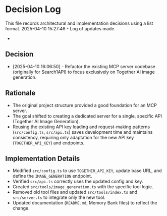 # Decision Log

This file records architectural and implementation decisions using a list format.
2025-04-10 15:27:46 - Log of updates made.

*

## Decision

*   [2025-04-10 16:06:50] - Refactor the existing MCP server codebase (originally for Search1API) to focus exclusively on Together AI image generation.

## Rationale 

*   The original project structure provided a good foundation for an MCP server.
*   The goal shifted to creating a dedicated server for a single, specific API (Together AI Image Generation).
*   Reusing the existing API key loading and request-making patterns (`src/config.ts`, `src/api.ts`) saves development time and maintains consistency, requiring only adaptation for the new API key (`TOGETHER_API_KEY`) and endpoints.

## Implementation Details

*   Modified `src/config.ts` to use `TOGETHER_API_KEY`, update base URL, and define the `IMAGE_GENERATION` endpoint.
*   Verified `src/api.ts` correctly uses the updated config and key.
*   Created `src/tools/image_generation.ts` with the specific tool logic.
*   Removed old tool files and updated `src/tools/index.ts` and `src/server.ts` to integrate only the new tool.
*   Updated documentation (`README.md`, Memory Bank files) to reflect the change.